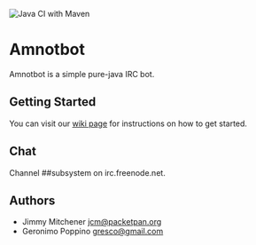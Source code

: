 ![Java CI with Maven](https://github.com/gpoppino/amnotbot/workflows/Java%20CI%20with%20Maven/badge.svg?branch=master)

# Amnotbot

Amnotbot is a simple pure-java IRC bot.

## Getting Started

You can visit our [wiki page](https://github.com/amnotbot/amnotbot/wiki) for
instructions on how to get started.

## Chat

Channel ##subsystem on irc.freenode.net.

## Authors

* Jimmy Mitchener <jcm@packetpan.org>
* Geronimo Poppino <gresco@gmail.com>
